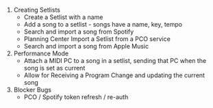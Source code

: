 1. Creating Setlists
   - Create a Setlist with a name
   - Add a song to a setlist - songs have a name, key, tempo
   - Search and import a song from Spotify
   - Planning Center Import a Setlist from a PCO service
   - Search and import a song from Apple Music
2. Performance Mode
   - Attach a MIDI PC to a song in a setlist, sending that PC when the song is set as current
   - Allow for Receiving a Program Change and updating the current song
3. Blocker Bugs
   - PCO / Spotify token refresh / re-auth

